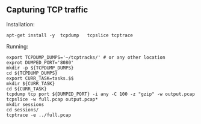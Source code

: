 
## Capturing TCP traffic


Installation:  
```shell 
apt-get install -y  tcpdump   tcpslice tcptrace
```

Running:  
```shell 
export TCPDUMP_DUMPS='~/tcptracks/' # or any other location
exprot DUMPED_PORT='8080'
mkdir -p ${TCPDUMP_DUMPS}
cd ${TCPDUMP_DUMPS}
export CURR_TASK=tasks.$$
mkdir ${CURR_TASK}
cd ${CURR_TASK}
tcpdump tcp port ${DUMPED_PORT} -i any -C 100 -z "gzip" -w output.pcap
tcpslice -w full.pcap output.pcap*
mkdir sessions
cd sessions/
tcptrace -e ../full.pcap
```